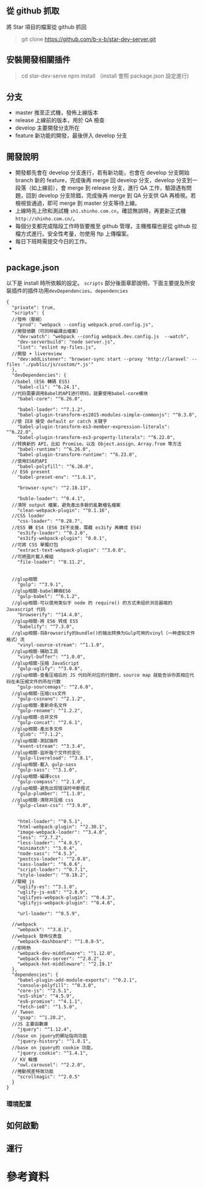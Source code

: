 ## 從 github 抓取
將 Star 項目的檔案從 github 抓回
> git clone https://github.com/b-x-b/star-dev-server.git

## 安裝開發相關插件
> cd star-dev-serve
> npm install （install 會照 package.json 設定進行)

## 分支
- master 推至正式機，發佈上線版本
- release 上線前的版本，用於 QA 檢查
- develop 主要開發分支所在
- feature 新功能的開發，最後併入 develop 分支

## 開發說明
- 開發都先會在 develop 分支進行，若有新功能，也會在 develop 分支開始 branch 新的 feature，完成後再 merge 回 develop 分支，develop 分支到一段落（如上線前），會 merge 到 release 分支，進行 QA 工作，驗證遇有問題，回到 develop 分支除錯，完成後再 merge 到 QA 分支供 QA 再檢視。若檢視皆通過，即可 merge 到 master 分支等待上線。
- 上線時先上欣和測試機 `sh1.shinho.com.cn`，確認無誤時，再更新正式機`http://shinho.com.cn/`。
- 每個分支都完成階段工作時皆要推至 github 管理，主機推檔也是從 github 拉檔方式進行。安全性考量，勿使用 ftp 上傳檔案。
- 每日下班時需提交今日的工作。
- 

## package.json
以下是 install 時所依賴的設定。 `scripts` 部分後面章節說明，下面主要提及所安裝插件的插件功用`devDependencies`、`dependencies`

```
{
  "private": true,
  "scripts": {
  //發佈（壓縮）
    "prod": "webpack --config webpack.prod.config.js",
  //開發偵聽（可同時編譯出檔案）
    "dev:watch": "webpack --config webpack.dev.config.js  --watch",  
    "dev-serverbuild": "node server.js",
    "lint": "eslint my-files.js",
  //開發 + livereview
    "dev:addListener": "browser-sync start --proxy 'http://laravel' --files './public/js/custom/*.js'"  
  },
  "devDependencies": {
  //babel (ES6 轉碼 ES5)
    "babel-cli": "^6.24.1",
  //代码需要调用Babel的API进行转码，就要使用babel-core模块
    "babel-core": "^6.26.0",

    "babel-loader": "^7.1.2",
    "babel-plugin-transform-es2015-modules-simple-commonjs": "^0.3.0",
  //使 IE8 接受 default or catch 关键字  
    "babel-plugin-transform-es3-member-expression-literals": "^6.22.0",
    "babel-plugin-transform-es3-property-literals": "^6.22.0",
  //转换新的 API，比如 Promise，以及 Object.assign、Array.from 等方法  
    "babel-runtime": "^6.26.0",
    "babel-plugin-transform-runtime": "^6.23.0",
  //使用ES6的API
    "babel-polyfill": "^6.26.0",
  // ES6 present  
    "babel-preset-env": "^1.6.1",

    "browser-sync": "^2.18.13",

    "buble-loader": "^0.4.1",
  //清除 output 檔案，避免產出多餘的亂數檔名檔案  
    "clean-webpack-plugin": "^0.1.16",
  //CSS loader  
    "css-loader": "^0.28.7",
  //ES5 轉 ES4 (ES6 IE不支援，需藉 es3ify 再轉成 ES4)
    "es3ify-loader": "^0.2.0",
    "es3ify-webpack-plugin": "0.0.1",
  //可將 CSS 單獨打包  
    "extract-text-webpack-plugin": "^3.0.0",
  //可將圖片載入模組  
    "file-loader": "^0.11.2",
    
    
  //glup相關
    "gulp": "^3.9.1",
  //glup相關-babel轉換ES6   
    "gulp-babel": "^6.1.2",
  //glup相關-可以使用类似于 node 的 require() 的方式来组织浏览器端的 Javascript 代码
    "browserify": "^14.4.0",
  //glup相關-將 ES6 转成 ES5  
    "babelify": "^7.3.0",
  //glup相關-将Browserify的bundle()的输出转换为Gulp可用的vinyl（一种虚拟文件格式）流 
    "vinyl-source-stream": "^1.1.0",
  //glup相關-辅助工具
    "vinyl-buffer": "^1.0.0",
  //glup相關-压缩 JavaScript
    "gulp-uglify": "^3.0.0",
  //glup相關-查看压缩后的 JS 代码所对应的行数时，source map 就能告诉你其相应代码在未压缩文件的所在行数
    "gulp-sourcemaps": "^2.6.0",
  //glup相關-压缩css文件
    "gulp-cssnano": "^2.1.2",
  //glup相關-重新命名文件
    "gulp-rename": "^1.2.2",
  //glup相關-合并文件
    "gulp-concat": "^2.6.1",
  //glup相關-產出多文件
    "glob": "^7.1.2",
  //glup相關-測試插件
    "event-stream": "^3.3.4",
  //glup相關-监听每个文件的变化 
    "gulp-livereload": "^3.8.1",
  //glup相關-載入 gulp-sass    
    "gulp-sass": "^3.1.0",
  //glup相關-編譯scss
    "gulp-compass": "^2.1.0",
  //glup相關-避免出现错误时中断程式
    "gulp-plumber": "^1.1.0",
  //glup相關-清除并压缩 css
    "gulp-clean-css": "^3.9.0",


    "html-loader": "^0.5.1",
    "html-webpack-plugin": "^2.30.1",
    "image-webpack-loader": "^3.4.0",
    "less": "^2.7.2",
    "less-loader": "^4.0.5",
    "minimatch": "^3.0.4",
    "node-sass": "^4.5.3",
    "postcss-loader": "^2.0.8",
    "sass-loader": "^6.0.6",
    "script-loader": "^0.7.1",
    "style-loader": "^0.18.2",
  //壓縮 js
    "uglify-es": "^3.1.0",
    "uglify-js-es6": "^2.8.9",
    "uglifyes-webpack-plugin": "^0.4.3",
    "uglifyjs-webpack-plugin": "^0.4.6",
    
    "url-loader": "^0.5.9",

  //webpack 
    "webpack": "^3.8.1",
  //webpack 發佈仪表盘  
    "webpack-dashboard": "^1.0.0-5",
  //即時熱  
    "webpack-dev-middleware": "^1.12.0",
    "webpack-dev-server": "^2.8.2",
    "webpack-hot-middleware": "^2.19.1"
  },
  "dependencies": {
    "babel-plugin-add-module-exports": "^0.2.1",
    "console-polyfill": "^0.3.0",
    "core-js": "^2.5.1",
    "es5-shim": "^4.5.9",
    "es6-promise": "^4.1.1",
    "fetch-ie8": "^1.5.0",
  // Tween  
    "gsap": "^1.20.2",
  //JS 主要函數庫
    "jquery": "^1.12.4",
  //base on jquery的網址指向功能
    "jquery-history": "^1.0.1",
  //base on jquery的 cookie 功能，
    "jquery.cookie": "^1.4.1",
  // KV 輪播  
    "owl.carousel": "^2.2.0",
  //捲動視差特效功能  
    "scrollmagic": "^2.0.5"
  }
}

```


### 環境配置

## 如何啟動

## 運行





# 參考資料

